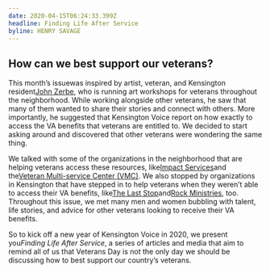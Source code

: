 ```yaml
---
date: 2020-04-15T06:24:33.399Z
headline: Finding Life After Service
byline: HENRY SAVAGE
---
```

## How can we best support our veterans?

This month’s issuewas inspired by artist, veteran, and Kensington resident[John Zerbe](https://www.instagram.com/jczerbe89/), who is running art workshops for veterans throughout the neighborhood. While working alongside other veterans, he saw that many of them wanted to share their stories and connect with others. More importantly, he suggested that Kensington Voice report on how exactly to access the VA benefits that veterans are entitled to. We decided to start asking around and discovered that other veterans were wondering the same thing.

We talked with some of the organizations in the neighborhood that are helping veterans access these resources, like[Impact Services](http://www.impactservices.org/)and the[Veteran Multi-service Center (VMC)](https://vmcenter.org/). We also stopped by organizations in Kensington that have stepped in to help veterans when they weren’t able to access their VA benefits, like[The Last Stop](https://www.facebook.com/laststopclub/)and[Rock Ministries](https://www.therockphilly.org/), too. Throughout this issue, we met many men and women bubbling with talent, life stories, and advice for other veterans looking to receive their VA benefits.

So to kick off a new year of Kensington Voice in 2020, we present you*Finding Life After Service*, a series of articles and media that aim to remind all of us that Veterans Day is not the only day we should be discussing how to best support our country’s veterans.